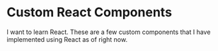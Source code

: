 # Custom React Components
I want to learn React. These are a few custom components that I have implemented using React as of right now.
